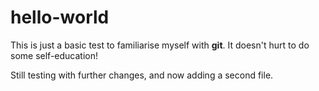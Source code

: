 # hello-world

This is just a basic test to familiarise myself with **git**. 
It doesn't hurt to do some self-education!

Still testing with further changes, and now adding a second file.
